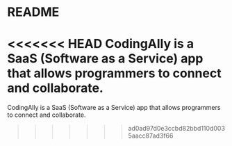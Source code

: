 # README

<<<<<<< HEAD
CodingAlly is a SaaS (Software as a Service) app that allows programmers to connect and collaborate.
=======
CodingAlly is a SaaS (Software as a Service) app that allows programmers to connect and collaborate.
>>>>>>> ad0ad97d0e3ccbd82bbd110d0035aacc87ad3f66
